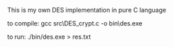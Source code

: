 This is my own DES implementation in pure C language

to compile:
gcc src\DES_crypt.c -o bin\des.exe

to run:
./bin/des.exe > res.txt
